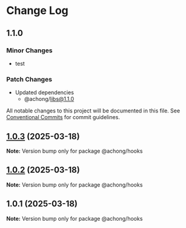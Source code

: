 # Change Log

## 1.1.0

### Minor Changes

- test

### Patch Changes

- Updated dependencies
  - @achong/libs@1.1.0

All notable changes to this project will be documented in this file.
See [Conventional Commits](https://conventionalcommits.org) for commit guidelines.

## [1.0.3](https://github.com/r372801950/jiang-menorepo/compare/@achong/hooks@1.0.2...@achong/hooks@1.0.3) (2025-03-18)

**Note:** Version bump only for package @achong/hooks

## [1.0.2](https://github.com/r372801950/jiang-menorepo/compare/@achong/hooks@1.0.1...@achong/hooks@1.0.2) (2025-03-18)

**Note:** Version bump only for package @achong/hooks

## 1.0.1 (2025-03-18)

**Note:** Version bump only for package @achong/hooks
